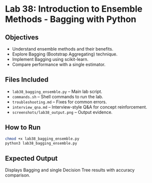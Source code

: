 # Lab 38: Introduction to Ensemble Methods - Bagging with Python

## Objectives
- Understand ensemble methods and their benefits.
- Explore Bagging (Bootstrap Aggregating) technique.
- Implement Bagging using scikit-learn.
- Compare performance with a single estimator.

## Files Included
- `lab38_bagging_ensemble.py` – Main lab script.
- `commands.sh` – Shell commands to run the lab.
- `troubleshooting.md` – Fixes for common errors.
- `interview_qna.md` – Interview-style Q&A for concept reinforcement.
- `screenshots/lab38_output.png` – Output evidence.

## How to Run
```bash
chmod +x lab38_bagging_ensemble.py
python3 lab38_bagging_ensemble.py
```

## Expected Output
Displays Bagging and single Decision Tree results with accuracy comparison.
